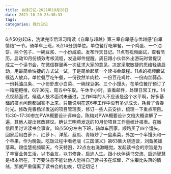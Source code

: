 ```yaml
---
title: 自涤日记-2021年10月20日
date: 2021-10-20 23:30:33
tags:
categories: 我的日记
---
```

6点50分起床，洗漱完毕后温习精读《自卑与超越》第三章自卑感与优越感“自卑情结”一节。骑单车上班，8点14分到单位。单位餐厅吃早餐，一个鸡蛋、一个油饼、两个包子、一碗豆浆、一小份咸菜。发布昨天日记。11点有视频面试，查看简历。启动10月份绩效考核流程，发送邮件提醒。周日跟小伙伴外出游玩时曾提议成立一个读书会，在微信群里再一次征求大家的意见，决定采取敏捷的思维轻装启动，用最简单快捷的方式试一试，于是简单起草一个读书会章程。11点的视频面试候选人放弃。单位餐厅吃午餐，一份孜然羊肉粒、一份豆花鸡片、一份肉丝蒜苗、一份耗油瓜条、一小份虾皮小白菜、一碗绿豆粥、三个小馒头。在单位餐厅预订了一箱粑粑柑，6斤36元，周五中午取。午休半小时。查看邮件，处理日常工作。14点视频面试，候选人技术面试未通过，工作6年的人不应该是这个水平啊，好多基础的技术问题都回答不上来，只能说明在这6年工作中没有多少成长，耗费了青春时光。修改完善杨洋发送的项目管理表，修订一些人员安排，梳理一下重点项目。15:30~17:30参加PWA概要设计评审会，陈梅对PWA概要设计文档大概讲解了一遍，其他人提出修改建议。确认王明燕发送的10月份项目工作量统计报表。在微信群里讨论读书会事宜。18点50分左右下班，骑单车回家，顺路买了四个馒头。回家后用白萝卜、红萝卜、洋葱、丝瓜、青椒炒了一盘素菜，外加一个半馒头和一个苹果，作为晚饭。吃饭过程中看老版《三国演义》第63集火烧连营，刘备英雄落幕。跟佳慧视频聊天。今天特困，22点左右洗漱睡觉。发起读书会的宗旨是为了丰富业务生活，以书会友，以书修身，启迪人生。跟小伙伴读书交流、启迪智慧是根本所在，千万要注意不能让他人觉得自己读书多在炫耀，产生攀比失落的情绪，那就严重偏离了读书会的初衷，切记切记！